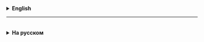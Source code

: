 <details>
  <summary style="cursor: pointer;"><b>English</b></summary>

# Lesson 19

### File Uploading in Spring Boot

In Spring Boot, file uploading and downloading is typically done with Spring MVC using controllers.
For these tasks, you can use the built-in support for handling multipart files.

### MultipartResolver Configuration

Spring Boot automatically configures `MultipartResolver` if the corresponding library is present in the classpath. However, you can configure file upload settings in `application.properties` or `application.yml`:

```properties
spring.servlet.multipart.max-file-size=2MB
spring.servlet.multipart.max-request-size=2MB
```

### Path

`Path` in Java is an interface that is part of the `java.nio.file` package and is used to represent a path to a file or directory on the file system.
It provides a more modern and flexible approach to working with file paths compared to the `File` class from `java.io`.

`Path` allows you to perform many operations, such as retrieving the file name, parent directory,
checking if a file exists, and reading file attributes without opening the file. Using `Path`, you can create new paths,
concatenate them with other paths, remove redundant elements, and convert relative paths to absolute ones.

`Path` works in conjunction with other classes in `java.nio.file`, such as `Files` and `FileSystem`,
which provide additional methods for working with files and directories. `Path` can also be used to watch
for changes in the file system via `WatchService`. Methods like `resolve` and `normalize` provide convenient means
for working with paths in the context of the file system.

### Resource

`Resource` is an interface in the Spring Framework that is intended to abstract away low-level resources. It provides universal access to various data sources, whether it is a file on disk, a resource in a JAR file, or a file at a network address. `Resource` provides methods for obtaining an `InputStream`, which makes it possible to read the contents of a resource regardless of its actual location. It also allows you to check whether a resource exists,
and get information about it, such as a URL or URI. Spring automatically uses the appropriate `Resource` implementation depending on the URI syntax you use. This interface is used in many parts of Spring,
including loading configuration files and template resources. `Resource` makes it easier to work with resources in your applications by
providing a uniform API for working with a variety of data sources.

### UrlResource

`UrlResource` is a concrete implementation of the `Resource` interface in the Spring Framework, which is designed to access resources by URL. This class wraps `java.net.URL`, providing access to resources that can be accessed through standard protocols,
such as HTTP, HTTPS, FTP, and file systems. `UrlResource` is useful in situations where resources need to be loaded from an external
source or when it is necessary to interact with resources that are accessible through a network protocol.
It supports various operations, including checking the existence of a resource, getting an `InputStream` for reading data, and
getting information about a resource such as its `URI` or `URL`. `UrlResource` is often used in web applications to load
content from the internet or access files on the local file system via a URL.

It can also be used to integrate with other web services, providing a flexible and powerful way to work with external resources.

### MultipartFile

`MultipartFile` is an interface in the Spring Framework used to represent an uploaded file in multipart form.
This interface makes it easy to handle uploaded files in web applications by providing methods to get the file name, contents, size, and content type. `MultipartFile` is used in Spring MVC controllers where files are uploaded by the user via web forms.
`getBytes()` can be used to retrieve the file contents as a byte array, and `getInputStream()` can be used to read the file contents
as a data stream. `MultipartFile` also supports methods to save the file directly to the file system using `transferTo()`.
This interface is widely used in applications that require handling files uploaded by users, such as photo or document sharing services. It provides safe and efficient handling of file data, while managing the complexities associated with multipart file uploads.

### RedirectAttributes

`RedirectAttributes` is a specialized data type in Spring MVC that is used to pass attributes in redirected
requests. This interface allows attributes to persist across a single redirect, which is useful when implementing the Post/Redirect/Get pattern,
ensuring that parameters or error messages are not lost between requests. `RedirectAttributes` is typically used to add attributes that
should be available after the client has been redirected to another URL, such as successful file upload or error messages.

Using the `addFlashAttribute` methods, you can add data that will be automatically removed after it is used in the next
request, preventing duplicate information when the page is refreshed. `RedirectAttributes` is integrated into Spring MVC and works
in conjunction with `RedirectView` to make it easier for developers to manage application state between redirects. This mechanism is especially important in web applications where it is necessary to maintain state without using a session or saving state on the client side.

## 01. Uploading files

*
* If you upload all the users' files, the load on the server increases significantly
* Because all requests for receiving files will go through us
* Also, the files will take up a lot of space and you will soon run out of it

* It is advisable to transfer this to third-party solutions, such as - `Dropbox`, `AWS S3`, `Digital Ocean Spaces`

* These are cloud storages with fast content delivery capabilities (unlimited memory and high speed)
* The advantage of a third-party solution is very high content delivery speed without loading your server

## 02. Typical file upload to local storage

```
@PostMapping("/api/files")
public StandardResponseDto upload(@RequestParam("file") MultipartFile file) {
String originalFileName = file.getOriginalFilename(); // get the original file name

String extension;

if (originalFileName != null) {
extension = originalFileName.substring(originalFileName.lastIndexOf(".") + 1); // get the file extension
} else {
throw new IllegalArgumentException("null original file name");
}

String uuid = UUID.randomUUID().toString(); // generate a random string in UUID format
String newFileName = uuid + "." + extension; // create a new file name that consists of a random string and an extension

try (InputStream inputStream = file.getInputStream()) { // open a stream for reading from the file being loaded
Files.copy(inputStream, Path.of("C:\\Users\\marse\\Desktop\\OnlineShop\\static\\" + newFileName)); // transfer data from the stream for reading
// to our disk
} catch (IOException e) {
throw new IllegalStateException(e);
}

return StandardResponseDto.builder()
.message(newFileName)
.build();
}
```
## 03. Connecting S3/DigitalOcean

```xml
<dependency>
<groupId>com.amazonaws</groupId>
<artifactId>aws-java-sdk-s3</artifactId>
<version>1.12.572</version>
</dependency>
```

* `sdk3-s3` - significantly simplifies working with the service

Moving file storage from a local environment to an external cloud storage, such as Digital Ocean Spaces, provides a number of advantages, even if the files are initially uploaded through your server. Here are some of the key benefits:

1. **Scalability**: Cloud storage is easily scalable. You don’t have to worry about having enough disk space on your server, as you can easily increase your cloud storage based on your needs.

2. **Reliability and Availability**: Cloud storage offers high availability and reliability of data. Your files will be hosted in data centers that guarantee their safety even if your physical server fails.

3. **Security**: Cloud service providers usually offer advanced security features, such as encryption of data during transmission and storage, as well as various options for access control and auditing.

4. **Cost savings**: Storing data in the cloud can be more cost-effective compared to managing your own storage infrastructure. You only pay for what you use, eliminating the maintenance and depreciation costs of physical servers.

5. **Management and Maintenance**: Cloud providers take the burden of managing and maintaining storage off your hands, allowing you to focus on growing your application.

6. **Global Access**: Files hosted in the cloud can be easily accessed from anywhere in the world, improving performance for users located far from your main server.

7. **Backup and Restore**: Many cloud services offer built-in backup and restore solutions, making your application more resilient to disasters.


</details>

<hr>

<details style="padding-top: 18px">
  <summary style="cursor: pointer;"><b>На русском</b></summary>

# Lesson 19

### Загрузка файлов в Spring Boot

В Spring Boot загрузка и выгрузка файлов обычно выполняются с помощью Spring MVC, используя контроллеры.
Для этих задач можно использовать встроенную поддержку обработки многокомпонентных (multipart) файлов.

#### Конфигурация MultipartResolver

Spring Boot автоматически настраивает `MultipartResolver`, если в classpath присутствует соответствующая библиотека. Однако, вы можете настроить параметры загрузки файлов в `application.properties` или `application.yml`:

```properties
spring.servlet.multipart.max-file-size=2MB
spring.servlet.multipart.max-request-size=2MB
```


### Path

`Path` в Java представляет собой интерфейс, который является частью пакета `java.nio.file` и используется для представления пути к файлу или директории в файловой системе.
Он предоставляет более современный и гибкий подход к работе с файловыми путями по сравнению с классом `File` из `java.io`.
`Path` позволяет выполнять множество операций, таких как извлечение имени файла, родительской директории,
проверка существования файла и чтение атрибутов файла без открытия файла. Используя `Path`, можно создавать новые пути,
объединять их с другими путями, удалять избыточные элементы и преобразовывать относительные пути в абсолютные.
`Path` работает в тесной связке с другими классами в `java.nio.file`, такими как `Files` и `FileSystem`,
которые предоставляют дополнительные методы для работы с файлами и директориями. С помощью `Path` можно также наблюдать
за изменениями в файловой системе через `WatchService`. Методы вроде `resolve` и `normalize` обеспечивают удобные средства
для работы с путями в контексте файловой системы.

### Resource

`Resource` — это интерфейс в Spring Framework, предназначенный для абстрактной работы с низкоуровневыми ресурсами.
Он позволяет обеспечить универсальный доступ к различным источникам данных, будь то файл на диске, ресурс в JAR-файле,
или файл по сетевому адресу. `Resource` предоставляет методы для получения `InputStream`, что делает возможным чтение
содержимого ресурса независимо от его фактического местоположения. Он также позволяет проверять, существует ли ресурс,
и получать информацию о нём, такую как URL или URI. Spring автоматически использует соответствующую реализацию `Resource`
в зависимости от синтаксиса URI, который вы используете. Этот интерфейс находит применение во многих частях Spring,
включая загрузку конфигурационных файлов и ресурсов шаблонов. `Resource` облегчает работу с ресурсами в приложениях,
предоставляя единый API для работы с разнообразными источниками данных.

### UrlResource

`UrlResource` — это конкретная реализация интерфейса `Resource` в Spring Framework, которая предназначена для доступа к ресурсам по URL.
Этот класс оборачивает `java.net.URL`, предоставляя доступ к ресурсам, которые могут быть доступны через стандартные протоколы,
такие как HTTP, HTTPS, FTP, и файловые системы. `UrlResource` полезен в ситуациях, когда ресурсы должны быть загружены из внешнего
источника или когда необходимо взаимодействовать с ресурсами, которые доступны через сетевой протокол.
Он поддерживает различные операции, включая проверку существования ресурса, получение `InputStream` для чтения данных и
получение информации о ресурсе, такой как его `URI` или `URL`. `UrlResource` часто используется в веб-приложениях для загрузки
контента из интернета или доступа к файлам в локальной файловой системе через URL

. Также он может использоваться для интеграции с другими веб-сервисами, предоставляя гибкий и мощный способ работы с внешними ресурсами.

### MultipartFile

`MultipartFile` — это интерфейс в Spring Framework, используемый для представления загруженного файла в многокомпонентной (multipart) форме.
Этот интерфейс облегчает обработку загруженных файлов в веб-приложениях, предоставляя методы для получения имени файла, его содержимого,
размера и типа контента. `MultipartFile` применяется в контроллерах Spring MVC, где файлы загружаются пользователем через веб-формы.
С помощью `getBytes()` можно извлечь содержимое файла в виде массива байтов, а `getInputStream()` позволяет прочитать содержимое файла
как поток данных. `MultipartFile` также поддерживает методы для сохранения файла напрямую в файловую систему с использованием `transferTo()`.
Этот интерфейс широко используется в приложениях, где требуется обработка файлов, загруженных пользователями, например, в сервисах обмена
фотографиями или документами. Он обеспечивает безопасную и эффективную обработку файловых данных, управляя сложностями, связанными с
многокомпонентной загрузкой файлов.

### RedirectAttributes

`RedirectAttributes` — это специализированный тип данных в Spring MVC, который используется для передачи атрибутов в перенаправленных
запросах. Этот интерфейс позволяет сохранять атрибуты в течение одного редиректа, что полезно при реализации шаблона Post/Redirect/Get,
обеспечивая, чтобы параметры или сообщения об ошибках не терялись между запросами. `RedirectAttributes` обычно используется для добавления атрибутов,
которые должны быть доступны после перенаправления клиента на другой URL, например, сообщения о успешной загрузке файла или ошибке.
С помощью методов `addFlashAttribute` можно добавить данные, которые будут автоматически удалены после того, как они будут использованы в
следующем запросе, что предотвращает дублирование информации при обновлении страницы. `RedirectAttributes` интегрирован в Spring MVC и работает
в сочетании с `RedirectView`, облегчая разработчикам управление состоянием приложения между перенаправлениями.
Этот механизм особенно важен в веб-приложениях, где необходимо поддерживать состояние без использования сессии или сохранения состояния на стороне клиента.

## 01. Загрузка файлов

*
* Если загружать все файлы пользователей, то сильно возрастает нагрузка на сервер
    * Потому что все запросы на получение файлов будут проходить через нас
    * Также, файлы будут занимать очень много места и вам скоро его не хватит

* Целесообразно это переложить на сторонние решения, по типу - `Dropbox`, `AWS S3`, `Digital Ocean Spaces`

* Это облачные хранилища с возможностями быстрой доставки контента (безграничная память и высокая скорость)
* Преимущество стороннего решения в очень высокой скорости доставки контента без нагрузки вашего сервера

## 02. Типовая загрузка файлов в локальное хранилище

```
    @PostMapping("/api/files")
    public StandardResponseDto upload(@RequestParam("file") MultipartFile file) {
        String originalFileName = file.getOriginalFilename(); // получаем имя файла оригинальное

        String extension;

        if (originalFileName != null) {
            extension = originalFileName.substring(originalFileName.lastIndexOf(".") + 1); // забираем расширение файла
        } else {
            throw new IllegalArgumentException("null original file name");
        }

        String uuid = UUID.randomUUID().toString(); // генерируем случайную строку в формате UUID
        String newFileName = uuid + "." + extension; // создаем новое имя файла, которое состоит из случайной строки и расширения

        try (InputStream inputStream = file.getInputStream()) { // открываем у загружаемого файла поток для чтения
            Files.copy(inputStream, Path.of("C:\\Users\\marse\\Desktop\\OnlineShop\\static\\" + newFileName)); // перекидываем данные из потока для чтения
            // к нам на диск
        } catch (IOException e) {
            throw new IllegalStateException(e);
        }

        return StandardResponseDto.builder()
                .message(newFileName)
                .build();
    }
```
## 03. Подключение S3/DigitalOcean

```xml
<dependency>
  <groupId>com.amazonaws</groupId>
  <artifactId>aws-java-sdk-s3</artifactId>
  <version>1.12.572</version>
</dependency>
```

* `sdk3-s3` - значительно упрощает работу с сервисом


Перенос хранения файлов из локальной среды на внешнее облачное хранилище, такое как Digital Ocean Spaces, предоставляет ряд преимуществ, даже если файлы изначально загружаются через ваш сервер. Вот некоторые из ключевых преимуществ:

1. **Масштабируемость**: Облачные хранилища легко масштабируются. Вам не придется беспокоиться о достаточности дискового пространства на вашем сервере, так как можно легко увеличить объем хранения в облаке в зависимости от нужд.

2. **Надежность и доступность**: Облачные хранилища обеспечивают высокую степень доступности и надежности данных. Ваши файлы будут размещены в дата-центрах, которые гарантируют их сохранность даже в случае сбоя вашего физического сервера.

3. **Безопасность**: Провайдеры облачных услуг обычно предлагают расширенные возможности безопасности, такие как шифрование данных во время передачи и хранения, а также различные опции для управления доступом и аудита.

4. **Снижение затрат**: Хранение данных в облаке может быть более экономичным по сравнению с управлением собственной инфраструктурой хранения. Вы платите только за то, что используете, и избавляетесь от затрат на обслуживание и амортизацию физических серверов.

5. **Управление и обслуживание**: Облачные провайдеры берут на себя всю тяжесть управления и поддержки хранилища, что позволяет вам сконцентрироваться на развитии вашего приложения.

6. **Глобальный доступ**: Файлы, размещенные в облаке, могут быть легко доступны из любой точки мира, что улучшает производительность для пользователей, расположенных далеко от вашего основного сервера.

7. **Бэкап и восстановление**: Многие облачные сервисы предлагают встроенные решения для резервного копирования и восстановления, что повышает устойчивость вашего приложения к потере данных.

Чтобы интегрировать хранение в облаке Digital Ocean с вашим Spring Boot приложением, вы можете использовать библиотеки и SDK, предоставляемые Digital Ocean, или сторонние библиотеки, поддерживающие S3-совместимые API (поскольку Digital Ocean Spaces совместим с API S3).
Это позволит вашему приложению работать с облачным хранилищем так же, как с любым другим S3-совместимым хранилищем.


## Переменные окружения в Spring Boot

Это параметры конфигурации, которые управляют поведением приложения в различных средах (разработка, тестирование, продакшн).
Они представляют собой внешний способ передачи конфигурационных данных в приложение, что позволяет избежать хардкода значений непосредственно в коде.

### Как использовать переменные окружения в Spring Boot

1. **Определение переменных окружения:**
   Переменные окружения могут быть определены в операционной системе или в конфигурационных файлах CI/CD. Например, в Unix-подобных системах вы можете задать переменную окружения в терминале:
   ```bash
   export DATABASE_URL="jdbc:mysql://localhost:3306/mydb"
   ```

2. **Доступ к переменным окружения в приложении:**
   В Spring Boot для доступа к переменным окружения можно использовать аннотацию `@Value`. Например:
   ```java
   @Component
   public class MyComponent {
       @Value("${DATABASE_URL}")
       private String databaseUrl;

       // использование databaseUrl в коде
   }
   ```

3. **Использование `application.properties` или `application.yml`:**
   Вы можете задать значения по умолчанию в этих файлах, которые будут перезаписаны значениями из переменных окружения при необходимости:
   ```properties
   # application.properties
   DATABASE_URL=jdbc:h2:mem:testdb
   ```

   ```yaml
   # application.yml
   DATABASE_URL: jdbc:h2:mem:testdb
   ```

### Нюансы использования переменных окружения в Spring Boot

1. **Приоритеты конфигурации:**
   Spring Boot использует строгую иерархию для определения приоритета конфигурационных данных. Переменные окружения имеют один из самых высоких приоритетов, что позволяет им перезаписывать значения, заданные в `application.properties` или `application.yml`.

2. **Безопасность:**
   Старайтесь не хранить чувствительные данные, такие как пароли или секреты API, прямо в переменных окружения. Используйте для этого защищенные хранилища, например, Spring Cloud Config или HashiCorp Vault.

3. **Профили Spring:**
   Вы можете определить различные профили для разных сред, используя `spring.profiles.active` и определяя переменные окружения для каждой среды соответственно. Это позволяет гибко управлять конфигурацией для различных условий развертывания.

4. **Передача сложных структур данных:**
   Если вам нужно передать сложные структуры данных через переменные окружения, подумайте о форматировании их как строк, возможно, в JSON-формате, который затем можно разобрать в приложении.

Использование переменных окружения улучшает безопасность и упрощает управление конфигурациями приложения, делая его более гибким и адаптируемым к изменениям среды.

При запуске приложения на Spring Boot переменные окружения можно задать несколькими способами в зависимости от среды и способа запуска. Вот несколько основных методов:

### 1. В командной строке
Вы можете установить переменные окружения прямо перед запуском приложения в командной строке. Это работает на любой операционной системе.

**На UNIX-подобных системах (Linux, macOS):**
```bash
export DATABASE_URL="jdbc:mysql://localhost:3306/mydb"
java -jar myapp.jar
```

**На Windows:**
```cmd
set DATABASE_URL=jdbc:mysql://localhost:3306/mydb
java -jar myapp.jar
```

### 2. При запуске через Maven или Gradle
Если вы используете Maven или Gradle для запуска вашего приложения во время разработки, вы можете указать переменные окружения в конфигурации плагина.

**Для Maven:**
```xml
<plugin>
    <groupId>org.springframework.boot</groupId>
    <artifactId>spring-boot-maven-plugin</artifactId>
    <configuration>
        <environmentVariables>
            <DATABASE_URL>jdbc:mysql://localhost:3306/mydb</DATABASE_URL>
        </environmentVariables>
    </configuration>
</plugin>
```
Затем запускаете:
```bash
mvn spring-boot:run
```

**Для Gradle:**
```groovy
bootRun {
    environment "DATABASE_URL", "jdbc:mysql://localhost:3306/mydb"
}
```
Затем запускаете:
```bash
./gradlew bootRun
```

### 3. В файле конфигурации IDE
Если вы используете IDE, такие как IntelliJ IDEA или Eclipse, вы можете установить переменные окружения в настройках конфигурации запуска вашего приложения.

**В IntelliJ IDEA:**
- Откройте конфигурацию запуска (Run/Debug Configurations).
- Найдите раздел "Environment variables" и установите нужные переменные.

**В Eclipse:**
- Откройте конфигурацию запуска (Run Configurations).
- Во вкладке "Environment" добавьте необходимые переменные окружения.

### 4. В Docker или Kubernetes
При запуске приложений в контейнерах (например, с использованием Docker или Kubernetes) вы также можете задать переменные окружения через конфигурацию контейнера.

**Docker:**
```dockerfile
FROM openjdk:11
COPY target/myapp.jar myapp.jar
ENV DATABASE_URL jdbc:mysql://localhost:3306/mydb
ENTRYPOINT ["java", "-jar", "myapp.jar"]
```

**Kubernetes:**
```yaml
apiVersion: v1
kind: Pod
metadata:
  name: myapp
spec:
  containers:
  - name: myapp
    image: myapp:latest
    env:
    - name: DATABASE_URL
      value: "jdbc:mysql://localhost:3306/mydb"
```

Эти методы позволяют гибко управлять конфигурацией приложения, адаптируя её под разные среды и условия запуска.


</details>